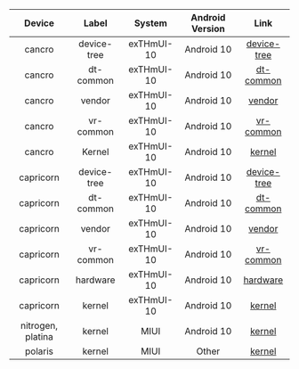 | Device | Label | System | Android Version | Link |
| :-: | :-: | :-: | :-: | :-: |
| cancro | device-tree | exTHmUI-10 | Android 10 | [device-tree](https://github.com/sticpaper/android_device_xiaomi_cancro/tree/exTHmui-10) |
| cancro | dt-common | exTHmUI-10 | Android 10 | [dt-common](https://github.com/sticpaper/android_device_xiaomi_msm8974-common/tree/exTHmui-10) |
| cancro | vendor | exTHmUI-10 | Android 10 | [vendor](https://github.com/sticpaper/android_vendor_xiaomi_cancro/tree/exTHmui-10) |
| cancro | vr-common | exTHmUI-10 | Android 10 | [vr-common](https://github.com/sticpaper/android_vendor_xiaomi_msm8974-common/tree/exTHmui-10) |
| cancro | Kernel | exTHmUI-10 | Android 10 | [kernel](https://github.com/sticpaper/android_kernel_xiaomi_cancro/tree/open) |
| capricorn | device-tree | exTHmUI-10 | Android 10 | [device-tree](https://github.com/sticpaper/android_device_xiaomi_capricorn/tree/exTHmUI-10) |
| capricorn | dt-common | exTHmUI-10 | Android 10 | [dt-common](https://github.com/sticpaper/android_device_xiaomi_msm8996-common/tree/exTHmui-10) |
| capricorn | vendor | exTHmUI-10 | Android 10 | [vendor](https://github.com/sticpaper/proprietary_vendor_xiaomi-1/tree/ten/capricorn) |
| capricorn | vr-common | exTHmUI-10 | Android 10 | [vr-common](https://github.com/sticpaper/proprietary_vendor_xiaomi-1/tree/ten/msm8996-common) |
| capricorn | hardware | exTHmUI-10 | Android 10 | [hardware](https://github.com/sticpaper/android_hardware_xiaomi/tree/lineage-17.1) |
| capricorn | kernel | exTHmUI-10 | Android 10 | [kernel](https://github.com/sticpaper/android_xiaomi_msm8996_kernel/tree/exTHmUI-10) |
| nitrogen, platina | kernel | MIUI | Android 10 | [kernel](https://github.com/sticpaper/android_xiaomi_nitrogen_kernel/tree/nitrogen-q-oss) |
| polaris | kernel | MIUI | Other | [kernel](https://github.com/sticpaper/android_polaris_kernel/tree/miui-open) |
